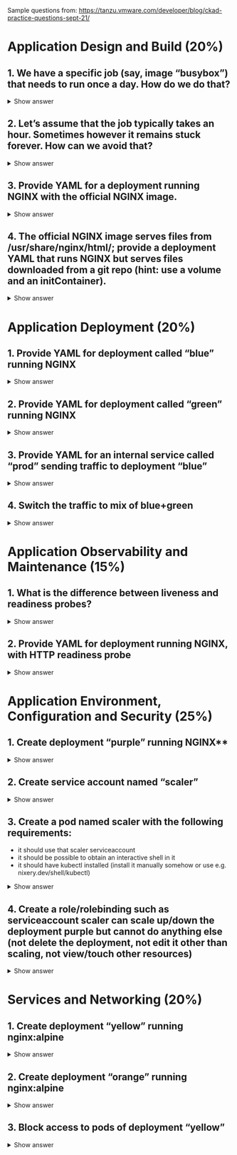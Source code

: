 Sample questions from: https://tanzu.vmware.com/developer/blog/ckad-practice-questions-sept-21/

# Application Design and Build (20%)

## 1. We have a specific job (say, image “busybox”) that needs to run once a day. How do we do that?

<details><summary>Show answer</summary>
<p>

The following would run the job once a day at 2am. If you’re not familiar with crontab syntax, check out crontab.guru for a refresher (but keep in mind that you wouldn’t be able to use crontab.guru during the exam).

k create cronjob test-job --image=busybox --schedule="0 2 * * *"

</p>
</details>

## 2. Let’s assume that the job typically takes an hour. Sometimes however it remains stuck forever. How can we avoid that?

<details><summary>Show answer</summary>
<p>

We can use a liveness probe.

From the Kubernetes docs: “Many applications running for long periods of time eventually transition to broken states, and cannot recover except by being restarted. Kubernetes provides liveness probes to detect and remedy such situations.”

</p>
</details>

## 3. Provide YAML for a deployment running NGINX with the official NGINX image.

<details><summary>Show answer</summary>
<p>

k create deploy nginx --image=nginx -o yaml --dry-run=client

If you want to test it out you can dump it into a file and run it, e.g.:

k create deploy nginx --image=nginx -o yaml --dry-run=client > ckad-nginx.yaml

k apply -f ckad-nginx.yaml

Then you can use port-forward

k port-forward deploy/nginx 1234:80

Go to your browser for http://localhost:1234. You should see an Welcome to NGINX webpage.

And run ctrl-c to terminate the port-forward.
</p>
</details>

## 4. The official NGINX image serves files from /usr/share/nginx/html/; provide a deployment YAML that runs NGINX but serves files downloaded from a git repo (hint: use a volume and an initContainer).

<details><summary>Show answer</summary>
<p>

If we follow the provided hint, we will want to put the files of the git repo into the volume. The volume will be mounted into the NGINX container (in the /usr/share/nginx/html directory), and it will also be mounted into an initContainer that will take care of downloading the files (e.g. by cloning the repo).

Since we need a git repo to test the whole thing, I’m using one of my GitHub repositories in the example below. My GitHub repository has a few static HTML files for the purpose of this example. The easiest way to produce the YAML is probably to start with the NGINX YAML from the previous question (and use kubectl apply to try it out and iterate until we get it right). Alternatively, you could also create a Deployment, and then tweak it with kubectl edit. We need to make three changes in the Deployment manifest:

    Add the volume
    Mount the volume in the NGINX container, at /usr/share/nginx/html/
    Add the initContainer that will also mount the volume, and clone the git repo

The mount path in the initContainer doesn’t matter, as long as the git command is set to clone the repo in that same path.

When we put all these changes together, we get a YAML manifest looking like the one below:

apiVersion: apps/v1
kind: Deployment
metadata:
 name: nginx-github
spec:
 selector:
   matchLabels:
     app: nginx-github
 replicas: 1
 template:
   metadata:
     labels:
       app: nginx-github
   spec:
     containers:
     - name: nginx
       image: nginx
       ports:
       - containerPort: 80
       volumeMounts:
       - name: www-data
         mountPath: /usr/share/nginx/html
     # These containers are run during pod initialization
     initContainers:
     - name: git
       image: alpine/git
       command:
       - git
       - clone
       - https://github.com/tiffanyfay/space-app.git
       - /data
       volumeMounts:
       - name: www-data
         mountPath: /data # You can choose a different name if you want
     volumes:
     - name: www-data
       emptyDir: {}
</p>
</details>

# Application Deployment (20%)

## 1. Provide YAML for deployment called “blue” running NGINX

<details><summary>Show answer</summary>
<p>

k create deploy blue --image=nginx -o yaml --dry-run=client > nginx-blue.yaml

k apply -f nginx-blue.yaml

</p>
</details>

## 2. Provide YAML for deployment called “green” running NGINX

<details><summary>Show answer</summary>
<p>

k create deploy green --image=nginx -o yaml --dry-run=client > nginx-green.yaml

k apply -f nginx-green.yaml

</p>
</details>

## 3. Provide YAML for an internal service called “prod” sending traffic to deployment “blue”

<details><summary>Show answer</summary>
<p>

We can either use k expose or k create svc here. With expose we don’t have to do anything afterwards since it is associated with an existing resource so it knows what selector to use.

k expose deployment blue --name=prod --port=80 > -o yaml --dry-run=client > prod-svc.yaml

k apply -f prod-svc.yaml

Another way to do this is with k create svc clusterip prod and then change the selector to app: blue. If you don’t have a resource you’re creating a service for already you’ll have to use create svc instead of expose.

We can check this worked by getting the IP addresses for blue and green and seeing what endpoints we have for our service.

k get pods -l 'app in (blue,green)' -o wide

The endpoint listed for the prod service should be <blue-IP>:80.

k get ep prod

</p>
</details>

## 4. Switch the traffic to mix of blue+green

<details><summary>Show answer</summary>
<p>

To switch traffic we can add a new label to blue and green and have the service selector use this new label. For instance this could be svc: prod.

We can add svc: prod at the level of spec.template.metadata.labels on a line next to app: <green or blue> and do a k apply -f on the files again.

Solely for the purpose of testing, you could just label those pods for now. This doesn’t work in the long term though because if the pods terminate and new ones create they won’t have the label.

kubectl label pods --selector app=blue svc=prod
kubectl label pods --selector app=green svc=prod

Edit the service YAML to change the selector from app: blue to svc: prod then apply it:

kubectl apply -f 

We can see that this worked by checking the endpoints again. There should be two now.

k get ep prod

Switch traffic back to blue only. You could do this by removing the svc: prod label line from the green pods or change the service selector back to app: blue using kubectl edit
</p>
</details>

# Application Observability and Maintenance (15%)

## 1. What is the difference between liveness and readiness probes?

<details><summary>Show answer</summary>
<p>

Readiness: Detect if the thing is not ready, e.g. if it’s overloaded, busy. It’s like putting a little sign on saying “I am busy!” or “Gone for a break!”, and we leave it alone; we don’t send requests to it until it’s ready again.

Liveness: Detect if the thing is dead. When it’s dead it won’t come back so we need to replace it with a new one (=restart it) because Kubernetes is not the walking dead.
</p>
</details>

## 2. Provide YAML for deployment running NGINX, with HTTP readiness probe

<details><summary>Show answer</summary>
<p>

k create deploy nginx-readiness --image=nginx
k edit deploy nginx-readiness

Add the following under the template.spec.containers level. So this should be in line with name, image, etc.

       readinessProbe:
         httpGet:
           path: /index.html
           port: 80
         initialDelaySeconds: 5
         periodSeconds: 5 # how long to wait after first try

Watch for the deployment to become ready:

k get deploy nginx-readiness -w

Run ctrl-c to stop the watch.
</p>
</details>

# Application Environment, Configuration and Security (25%)

## 1. Create deployment “purple” running NGINX**

<details><summary>Show answer</summary>
<p>

k create deploy purple --image=nginx --port=80

</p>
</details>

## 2. Create service account named “scaler”

<details><summary>Show answer</summary>
<p>

k create sa scaler

</p>
</details>

## 3. Create a pod named scaler with the following requirements:
- it should use that scaler serviceaccount
- it should be possible to obtain an interactive shell in it
- it should have kubectl installed (install it manually somehow or use e.g. nixery.dev/shell/kubectl)

<details><summary>Show answer</summary>
<p>

The following will run forever so we can get an interactive shell, otherwise the pod will just terminate. And we don’t have a flag for serviceaccount so we need to use an override or you could add the serviceaccount with kubectl edit or do -o yaml --dry-run=client > some file name, add it, and then kubectl apply -f.

k run kubectl --image=nixery.dev/shell/kubectl --overrides='{ "spec": { "serviceAccount": "scaler" } }' -- /bin/bash -c "while true; do sleep 30; done;"

</p>
</details>

## 4. Create a role/rolebinding such as serviceaccount scaler can scale up/down the deployment purple but cannot do anything else (not delete the deployment, not edit it other than scaling, not view/touch other resources)

<details><summary>Show answer</summary>
<p>

Unfortunately kubectl create role doesn’t let you have multiple API groups so either you need to create two separate ones and merge them manually e.g.

k create role scaler --verb=get --resource=deployments --resource-name=purple -o yaml --dry-run=client > scaler-get.yaml

k create role scaler --verb=patch --resource=deployments/scale --resource-name=purple -o yaml --dry-run=client > scaler-patch.yaml

Or just create a YAML file:

apiVersion: rbac.authorization.k8s.io/v1
kind: Role
metadata:
 name: scaler
rules:
- apiGroups: ["apps"]
 resources: ["deployments"]
 verbs: ["get"]
 resourceNames: ["purple"]
- apiGroups: ["apps"]
 resources: ["deployments/scale"]
 verbs: ["patch"]
 resourceNames: ["purple"]

Create the rolebinding

k create rolebinding scaler --serviceaccount=ckad:scaler --role=scaler

Now let’s open an interactive shell:

k exec -it kubectl -- sh

Let’s see what we have permissions to do:

kubectl auth can-i --list

We should see the following two:

deployments.apps                                []                                    [purple]         [get]
deployments.apps/scale                          []                                    [purple]         [patch]

Now let’s scale up to 2 replicas:

kubectl scale deploy purple --replicas=2
kubectl get deploy purple

Run exit to exit the container.
</p>
</details>

# Services and Networking (20%)

## 1. Create deployment “yellow” running nginx:alpine

<details><summary>Show answer</summary>
<p>

k create deploy yellow --image=nginx:alpine

</p>
</details>

## 2. Create deployment “orange” running nginx:alpine

<details><summary>Show answer</summary>
<p>

k create deploy orange --image=nginx:alpine

</p>
</details>

## 3. Block access to pods of deployment “yellow”

<details><summary>Show answer</summary>
<p>

This is where we involve network policies. We can block all traffic into (ingress) the yellow pods. Unfortunately at this time we can’t use kubectl to do this so we need YAML.

k apply -f the following as a file.

apiVersion: networking.k8s.io/v1
kind: NetworkPolicy
metadata:
 name: block-to-yellow
spec:
 podSelector:
   matchLabels:
     app: yellow
 policyTypes:
 - Ingress
 ingress: []

Now let’s test this.

First, get our pods’ IP addresses.

k get pods -l 'app in (yellow,orange)' -o wide

First let’s see that we can ping orange.

kubectl run --rm -it ping --image=alpine --restart=Never -- ping <orange-ip>

You should see something like:

If you don't see a command prompt, try pressing enter.
64 bytes from 10.47.0.1: seq=1 ttl=64 time=1.301 ms
64 bytes from 10.47.0.1: seq=2 ttl=64 time=1.264 ms

Now try with yellow. You shouldn’t see any traffic.

kubectl run --rm -it ping --image=alpine --restart=Never -- ping <yellow-ip>

Run ctrl-c to terminate it.

Allow pods of “orange” to ping pods of “yellow” Now we need a new network policy that allows ingress traffic from orange to yellow. Create the following YAML and k apply -f <file>.

kind: NetworkPolicy
apiVersion: networking.k8s.io/v1
metadata:
  name: allow-orange-to-yellow
spec:
  podSelector:
    matchLabels:
      app: yellow
  ingress:
  - from:
    - podSelector:
        matchLabels:
          app: orange

This time we need to enter the orange pod and to ping yellow. We will need to use yellow’s IP. And we should see traffic.

k exec -it <orange-pod-name> -- ping <yellow-ip>
</p>
</details>
